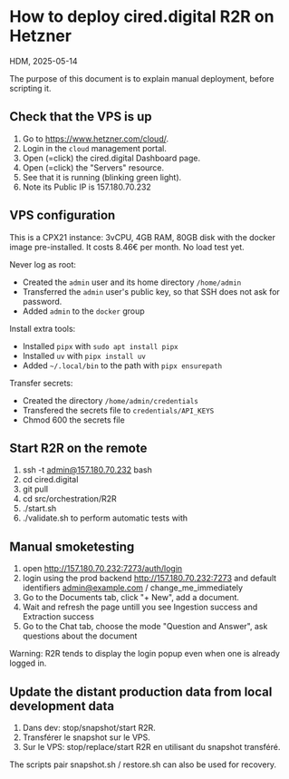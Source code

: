 # How to deploy cired.digital R2R on Hetzner

HDM, 2025-05-14

The purpose of this document is to explain manual deployment, before scripting it.

## Check that the VPS is up

1. Go to https://www.hetzner.com/cloud/.
2. Login in the `cloud` management portal.
3. Open (=click) the cired.digital Dashboard page.
4. Open (=click) the "Servers" resource.
5. See that it is running (blinking green light).
6. Note its Public IP is 157.180.70.232

## VPS configuration

This is a CPX21 instance: 3vCPU, 4GB RAM, 80GB disk
with the docker image pre-installed.
It costs 8.46€ per month.
No load test yet.

Never log as root:

- Created the `admin` user and its home directory `/home/admin`
- Transferred the `admin` user's public key, so that SSH does not ask for password.
- Added `admin` to the `docker` group

Install extra tools:

- Installed `pipx` with `sudo apt install pipx`
- Installed `uv` with `pipx install uv`
- Added `~/.local/bin` to the path with `pipx ensurepath`

Transfer secrets:

- Created the directory `/home/admin/credentials` 
- Transfered the secrets file to `credentials/API_KEYS`
- Chmod 600 the secrets file

## Start R2R on the remote

1. ssh -t admin@157.180.70.232 bash
2. cd cired.digital
3. git pull
4. cd src/orchestration/R2R
5. ./start.sh
6. ./validate.sh to perform automatic tests with

## Manual smoketesting

1. open http://157.180.70.232:7273/auth/login
2. login using the prod backend http://157.180.70.232:7273 and default identifiers admin@example.com / change_me_immediately 
3. Go to the Documents tab, click "+ New", add a document.
4. Wait and refresh the page untill you see Ingestion success and Extraction success
5. Go to the Chat tab, choose the mode "Question and Answer", ask questions about the document
 
Warning: R2R tends to display the login popup even when one is already logged in. 

## Update the distant production data from local development data

1. Dans dev: stop/snapshot/start R2R.
2. Transférer le snapshot sur le VPS.
3. Sur le VPS: stop/replace/start R2R en utilisant du snapshot transféré.

The scripts pair snapshot.sh / restore.sh can also be used for recovery.

